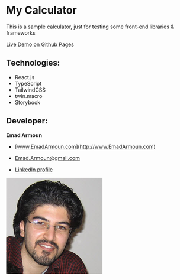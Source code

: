 # My Calculator

This is a sample calculator, just for testing some front-end libraries & frameworks

[Live Demo on Github Pages](https://emitex1.github.io/my-calculator)

<!-- ![](/src/assets/images/logo.png) -->

## Technologies:
* React.js
* TypeScript
* TailwindCSS
* twin.macro
* Storybook

## Developer:

**Emad Armoun**

* [www.EmadArmoun.com](http://www.EmadArmoun.com)

* [Emad.Armoun@gmail.com](Emad.Armoun@gmail.com)

* [LinkedIn profile](https://www.linkedin.com/in/emitex/)

![](https://github.com/Em-IT/xanbilak/blob/master/xanbilak-fe/src/assets/images/me.jpg?raw=true)
